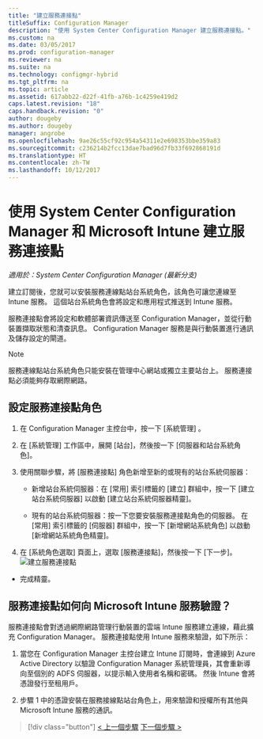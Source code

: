 ```yaml
---
title: "建立服務連接點"
titleSuffix: Configuration Manager
description: "使用 System Center Configuration Manager 建立服務連接點。"
ms.custom: na
ms.date: 03/05/2017
ms.prod: configuration-manager
ms.reviewer: na
ms.suite: na
ms.technology: configmgr-hybrid
ms.tgt_pltfrm: na
ms.topic: article
ms.assetid: 617abb22-d22f-41fb-a76b-1c4259e419d2
caps.latest.revision: "18"
caps.handback.revision: "0"
author: dougeby
ms.author: dougeby
manager: angrobe
ms.openlocfilehash: 9ae26c55cf92c954a54311e2e698353bbe359a83
ms.sourcegitcommit: c236214b2fcc13dae7bad96d7fb33f692868191d
ms.translationtype: HT
ms.contentlocale: zh-TW
ms.lasthandoff: 10/12/2017
---
```

# <a name="create-a-service-connection-point-with-system-center-configuration-manager-and-microsoft-intune"></a>使用 System Center Configuration Manager 和 Microsoft Intune 建立服務連接點

*適用於：System Center Configuration Manager (最新分支)*

建立訂閱後，您就可以安裝服務連線點站台系統角色，該角色可讓您連線至 Intune 服務。 這個站台系統角色會將設定和應用程式推送到 Intune 服務。

 服務連接點會將設定和軟體部署資訊傳送至 Configuration Manager，並從行動裝置擷取狀態和清查訊息。 Configuration Manager 服務是與行動裝置進行通訊及儲存設定的閘道。

> [!NOTE]
>  服務連線點站台系統角色只能安裝在管理中心網站或獨立主要站台上。 服務連接點必須能夠存取網際網路。


## <a name="configure-the-service-connection-point-role"></a>設定服務連接點角色

1.  在 Configuration Manager 主控台中，按一下 [系統管理] 。

2.  在 [系統管理] 工作區中，展開 [站台]，然後按一下 [伺服器和站台系統角色]。

3.  使用關聯步驟，將 [服務連接點] 角色新增至新的或現有的站台系統伺服器：

    -   新增站台系統伺服器：在 [常用] 索引標籤的 [建立] 群組中，按一下 [建立站台系統伺服器] 以啟動 [建立站台系統伺服器精靈]。

    -   現有的站台系統伺服器：按一下您要安裝服務連接點角色的伺服器。 在 [常用] 索引標籤的 [伺服器] 群組中，按一下 [新增網站系統角色] 以啟動 [新增網站系統角色精靈]。

4.  在 [系統角色選取] 頁面上，選取 [服務連接點]，然後按一下 [下一步]。
![建立服務連接點](../media/mdm-service-connection-point.png)

* 完成精靈。

## <a name="how-does-the-service-connection-point-authenticate-with-the-microsoft-intune-service"></a>服務連接點如何向 Microsoft Intune 服務驗證？
 服務連接點會對透過網際網路管理行動裝置的雲端 Intune 服務建立連線，藉此擴充 Configuration Manager。 服務連接點使用 Intune 服務來驗證，如下所示：

1.  當您在 Configuration Manager 主控台建立 Intune 訂閱時，會連線到 Azure Active Directory 以驗證 Configuration Manager 系統管理員，其會重新導向至個別的 ADFS 伺服器，以提示輸入使用者名稱和密碼。 然後 Intune 會將憑證發行至租用戶。

2.  步驟 1 中的憑證安裝在服務接線點站台角色上，用來驗證和授權所有其他與 Microsoft Intune 服務的通訊。

> [!div class="button"]
[< 上一個步驟](terms-and-conditions.md)  [下一個步驟 >](enable-platform-enrollment.md)

